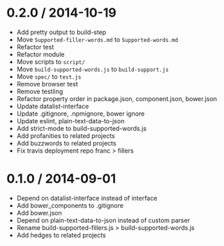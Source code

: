 
0.2.0 / 2014-10-19
==================

 * Add pretty output to build-step
 * Move `Supported-filler-words.md` to `Supported-words.md`
 * Refactor test
 * Refactor module
 * Move scripts to `script/`
 * Move `build-supported-words.js` to `build-support.js`
 * Move `spec/` to `test.js`
 * Remove browser test
 * Remove testling
 * Refactor property order in package.json, component.json, bower.json
 * Update datalist-interface
 * Update .gitignore, .npmignore, bower ignore
 * Update eslint, plain-text-data-to-json
 * Add strict-mode to build-supported-words.js
 * Add profanities to related projects
 * Add buzzwords to related projects
 * Fix travis deployment repo franc > fillers

0.1.0 / 2014-09-01
==================

 * Depend on datalist-interface instead of interface
 * Add bower_components to .gitignore
 * Add bower.json
 * Depend on plain-text-data-to-json instead of custom parser
 * Rename build-supported-fillers.js > build-supported-words.js
 * Add hedges to related projects
